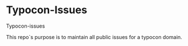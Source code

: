 # Typocon-Issues
Typocon-issues

This repo`s purpose is to maintain all public issues for a typocon domain.


